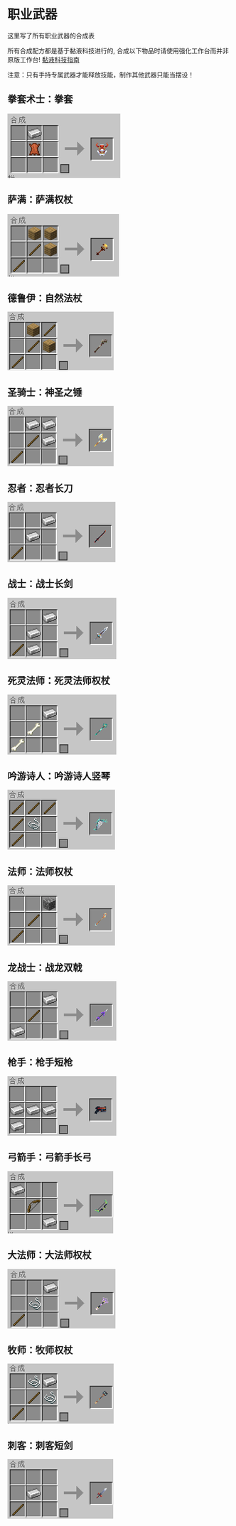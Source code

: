 
# 职业武器
这里写了所有职业武器的合成表

所有合成配方都是基于黏液科技进行的, 合成以下物品时请使用强化工作台而并非原版工作台!
[黏液科技指南](/slimefun/rule.md)
 
注意：只有手持专属武器才能释放技能，制作其他武器只能当摆设！

## 拳套术士：拳套
![](_images/class/ef8b4824_14989417.png)

## 萨满：萨满权杖
![](_images/class/c2b1943a_14989417.png)

## 德鲁伊：自然法杖
![](_images/class/c029eb8e_14989417.png)

## 圣骑士：神圣之锤
![](_images/class/202430e2_14989417.png)

## 忍者：忍者长刀
![](_images/class/2cd076a6_14989417.png)

## 战士：战士长剑
![](_images/class/f4d6b653_14989417.png)

## 死灵法师：死灵法师权杖
![](_images/class/f9705c01_14989417.png)

## 吟游诗人：吟游诗人竖琴
![](_images/class/50234085_14989417.png)

## 法师：法师权杖
![](_images/class/aca923a8_14989417.png)

## 龙战士：战龙双戟
![](_images/class/a0f43886_14989417.png)

## 枪手：枪手短枪
![](_images/class/17c76c05_14989417.png)

## 弓箭手：弓箭手长弓
![](_images/class/5572f7c0_14989417.png)

## 大法师：大法师权杖
![](_images/class/93e0a53a_14989417.png)

## 牧师：牧师权杖
![](_images/class/b42f8af3_14989417.png)

## 刺客：刺客短剑
![](_images/class/ecfb3cb2_14989417.png)